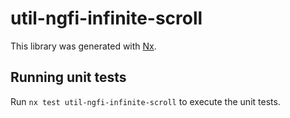 # util-ngfi-infinite-scroll

This library was generated with [Nx](https://nx.dev).

## Running unit tests

Run `nx test util-ngfi-infinite-scroll` to execute the unit tests.
